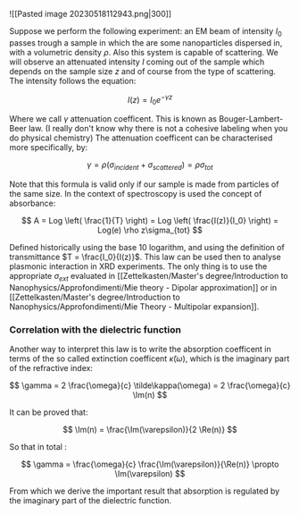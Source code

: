 
![[Pasted image 20230518112943.png|300]]

Suppose we perform the following experiment: an EM beam of intensity $I_0$ passes trough a sample in which the are some nanoparticles dispersed in, with a volumetric density $\rho$. Also this system is capable of scattering.
We will observe an attenuated intensity $I$ coming out of the sample which depends on the sample size $z$ and of course from the type of scattering.
The intensity follows the equation:

$$ I(z) = I_0 e^{-\gamma z} $$

Where we call $\gamma$ attenuation coefficent. This is known as Bouger-Lambert-Beer law. (I really don't know why there is not a cohesive labeling when you do physical chemistry)
The attenuation coefficent can be characterised more specifically, by:

$$ \gamma = \rho(\sigma_{incident}+\sigma_{scattered}) = \rho\sigma_{tot} $$

Note that this formula is valid only if our sample is made from particles of the same size.
In the context of spectroscopy is used the concept of absorbance:

$$ A = Log \left( \frac{1}{T} \right) = Log \left( \frac{I(z)}{I_0} \right) = Log(e) \rho z\sigma_{tot} $$

Defined historically using the base 10 logarithm, and using the definition of transmittance $T = \frac{I_0}{I(z)}$.
This law can be used then to analyse plasmonic interaction in XRD experiments.
The only thing is to use the appropriate $\sigma_{ext}$ evaluated in [[Zettelkasten/Master's degree/Introduction to Nanophysics/Approfondimenti/Mie theory - Dipolar approximation]] or in [[Zettelkasten/Master's degree/Introduction to Nanophysics/Approfondimenti/Mie Theory - Multipolar expansion]].

### Correlation with the dielectric function

Another way to interpret this law is to write the absorption coefficent in terms of the so called extinction coefficent $\tilde\kappa(\omega)$, which is the imaginary part of the refractive index:

$$ \gamma = 2 \frac{\omega}{c} \tilde\kappa(\omega) =  2 \frac{\omega}{c} \Im(n)  $$

It can be proved that:

$$ \Im(n) = \frac{\Im(\varepsilon)}{2 \Re(n)} $$

So that in total :

$$ \gamma =  \frac{\omega}{c} \frac{\Im(\varepsilon)}{\Re(n)} \propto \Im(\varepsilon) $$

From which we derive the important result that absorption is regulated by the imaginary part of the dielectric function.
